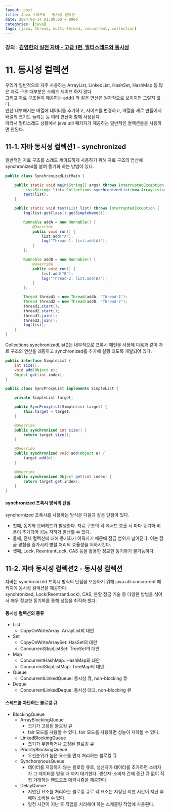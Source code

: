 ```yaml
---
layout: post
title: Java 스레드6 - 동시성 컬렉션
date: 2024-08-14 01:00:00 + 0900
categories: [java]
tags: [java, thread, multi-thread, concurrent, collection]
---
```


### 강의 : [김영한의 실전 자바 - 고급 1편, 멀티스레드와 동시성](https://www.inflearn.com/course/%EA%B9%80%EC%98%81%ED%95%9C%EC%9D%98-%EC%8B%A4%EC%A0%84-%EC%9E%90%EB%B0%94-%EA%B3%A0%EA%B8%89-1/dashboard)

# 11. 동시성 컬렉션

우리가 일반적으로 자주 사용하는 ArrayList, LinkedList, HashSet, HashMap 등 많은 자료 구조 대부분은 스레드 세이프 하지 않다.    
그리고 자료 구조들이 제공하는 add() 와 같은 연산은 원자적으로 보이지만 그렇지 않다.    
연산 내부에서는 배열에 데이터를 추가하고, 사이즈를 변경하고, 배열을 새로 만들어서 배열의 크기도 늘리는 등 여러 연산이 함께 사용된다.   
따라서 멀티스레드 상황에서 java.util 패키지가 제공하는 일반적인 컬렉션들을 사용하면 안된다.   
   
## 11-1. 자바 동시성 컬렉션1 - synchronized

일반적인 자료 구조를 스레드 세이프하게 사용하기 위해 자료 구조의 연산에 synchronized를 붙여 동기화 하는 방법이 있다.   


```java
public class SynchronizedListMain {

    public static void main(String[] args) throws InterruptedException {
        List<String> list= Collections.synchronizedList(new ArrayList<>());
        test(list);
    }

    public static void test(List list) throws InterruptedException {
        log(list.getClass().getSimpleName());

        Runnable addA = new Runnable() {
            @Override
            public void run() {
                list.add("A");
                log("Thread-1: list.add(A)");
            }
        };

        Runnable addB = new Runnable() {
            @Override
            public void run() {
                list.add("B");
                log("Thread-2: list.add(B)");
            }
        };

        Thread thread1 = new Thread(addA, "Thread-1");
        Thread thread2 = new Thread(addB, "Thread-2");
        thread1.start();
        thread2.start();
        thread1.join();
        thread2.join();
        log(list);
    }
}
```
   
Collections.synchronizedList()는 내부적으로 프록시 패턴을 사용해 다음과 같이 자료 구조의 연산을 래핑하고 synchronized를 추가해 실행 되도록 개발되어 있다.   

```java
public interface SimpleList {
    int size();
    void add(Object e);
    Object get(int index);
}

public class SyncProxyList implements SimpleList {

    private SimpleList target;

    public SyncProxyList(SimpleList target) {
        this.target = target;
    }

    @Override
    public synchronized int size() {
        return target.size();
    }

    @Override
    public synchronized void add(Object e) {
        target.add(e);
    }

    @Override
    public synchronized Object get(int index) {
        return target.get(index);
    }
}
```
   
#### synchronized 프록시 방식의 단점

synchornized 프록시를 사용하는 방식은 다음과 같은 단점이 있다.
- 첫째, 동기화 오버헤드가 발생한다. 자료 구조의 각 메서드 호출 시 마다 동기화 비용이 추가되어 성능 저하가 발생할 수 있다.
- 둘째, 전체 컬렉션에 대해 동기화가 이뤄지기 때문에 잠금 범위가 넓어진다. 이는 잠금 경합을 증가시켜 병렬 처리의 효율성을 저하시킨다.
- 셋째, Lock, ReentrantLock, CAS 등을 활용한 정교한 동기화가 불가능하다.
   
## 11-2. 자바 동시성 컬렉션2 - 동시성 컬렉션

자바는 synchronized 프록시 방식의 단점을 보완하기 위해 java.util.concurrent 패키지에 동시성 컬렉션을 제공한다.   
synchronized, Lock(ReentrantLock), CAS, 분할 잠금 기술 등 다양한 방법을 섞어서 매우 정교한 동기화를 통해 성능을 최적화 했다.   
   
#### 동시성 컬렉션의 종류

- List
  - CopyOnWriteArray: ArrayList의 대안
- Set
  - CopyOnWriteArraySet: HasSet의 대안
  - ConcurrentSkipListSet: TreeSet의 대안
- Map
  - ConcurrentHashMap: HashMap의 대안
  - ConcurrentSkipListMap: TreeMap의 대안
- Queue
  - ConcurrentLinkedQueue: 동시성 큐, non-blocking 큐
- Deque
  - ConcurrentLinkedDeque: 동시성 데크, non-blocking 큐
   
#### 스레드를 차단하는 블로킹 큐

- BlockingQueue
  - ArrayBlockingQueue
    - 크기가 고정된 블로킹 큐
    - fair 모드를 사용할 수 있다. fair 모드를 사용하면 성능이 저하될 수 있다.
  - LinkedBlockingQueue
    - 크기가 무한하거나 고정된 블로킹 큐
  - PriorityBlockingQueue
    - 우선순위가 높은 요소를 먼저 처리하는 블로킹 큐
  - SynchoronousQueue
    - 데이터를 저장하지 않는 블로킹 큐로, 생산자가 데이터를 추가하면 소비자가 그 데이터를 받을 때 까지 대기한다. 생산자-소비자 간에 중간 큐 없이 직접 거래하는 핸드오프 메커니즘을 제공한다.
  - DelayQueue
    - 지연된 요소를 처리하는 블로킹 큐로 각 요소는 지정된 지연 시간이 지난 후에야 소비될 수 있다.
    - 일정 시간이 지난 후 작업을 처리해야 하는 스케줄링 작업에 사용된다.
